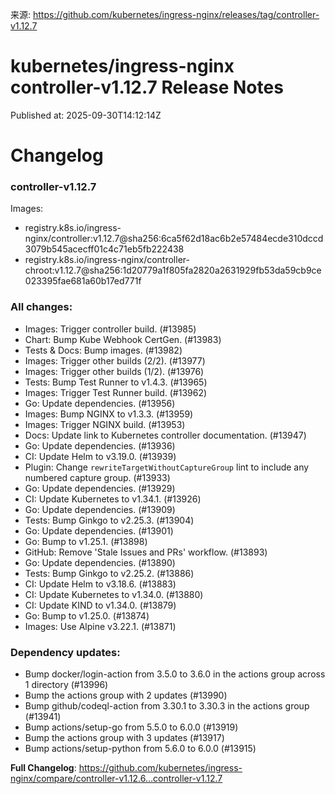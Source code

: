来源: https://github.com/kubernetes/ingress-nginx/releases/tag/controller-v1.12.7

# kubernetes/ingress-nginx controller-v1.12.7 Release Notes

Published at: 2025-09-30T14:12:14Z

# Changelog

### controller-v1.12.7

Images:

* registry.k8s.io/ingress-nginx/controller:v1.12.7@sha256:6ca5f62d18ac6b2e57484ecde310dccd3079b545acecff01c4c71eb5fb222438
* registry.k8s.io/ingress-nginx/controller-chroot:v1.12.7@sha256:1d20779a1f805fa2820a2631929fb53da59cb9ce023395fae681a60b17ed771f

### All changes:

* Images: Trigger controller build. (#13985)
* Chart: Bump Kube Webhook CertGen. (#13983)
* Tests & Docs: Bump images. (#13982)
* Images: Trigger other builds (2/2). (#13977)
* Images: Trigger other builds (1/2). (#13976)
* Tests: Bump Test Runner to v1.4.3. (#13965)
* Images: Trigger Test Runner build. (#13962)
* Go: Update dependencies. (#13956)
* Images: Bump NGINX to v1.3.3. (#13959)
* Images: Trigger NGINX build. (#13953)
* Docs: Update link to Kubernetes controller documentation. (#13947)
* Go: Update dependencies. (#13936)
* CI: Update Helm to v3.19.0. (#13939)
* Plugin: Change `rewriteTargetWithoutCaptureGroup` lint to include any numbered capture group. (#13933)
* Go: Update dependencies. (#13929)
* CI: Update Kubernetes to v1.34.1. (#13926)
* Go: Update dependencies. (#13909)
* Tests: Bump Ginkgo to v2.25.3. (#13904)
* Go: Update dependencies. (#13901)
* Go: Bump to v1.25.1. (#13898)
* GitHub: Remove 'Stale Issues and PRs' workflow. (#13893)
* Go: Update dependencies. (#13890)
* Tests: Bump Ginkgo to v2.25.2. (#13886)
* CI: Update Helm to v3.18.6. (#13883)
* CI: Update Kubernetes to v1.34.0. (#13880)
* CI: Update KIND to v1.34.0. (#13879)
* Go: Bump to v1.25.0. (#13874)
* Images: Use Alpine v3.22.1. (#13871)

### Dependency updates:

* Bump docker/login-action from 3.5.0 to 3.6.0 in the actions group across 1 directory (#13996)
* Bump the actions group with 2 updates (#13990)
* Bump github/codeql-action from 3.30.1 to 3.30.3 in the actions group (#13941)
* Bump actions/setup-go from 5.5.0 to 6.0.0 (#13919)
* Bump the actions group with 3 updates (#13917)
* Bump actions/setup-python from 5.6.0 to 6.0.0 (#13915)

**Full Changelog**: https://github.com/kubernetes/ingress-nginx/compare/controller-v1.12.6...controller-v1.12.7